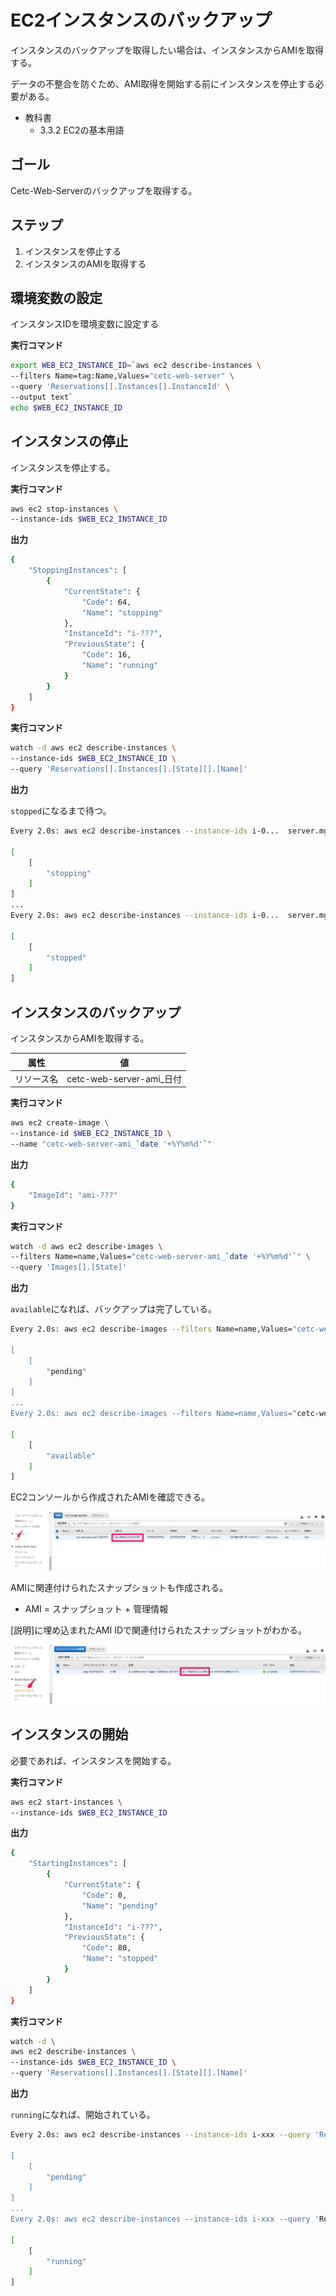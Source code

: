 # EC2インスタンスのバックアップ

インスタンスのバックアップを取得したい場合は、インスタンスからAMIを取得する。

データの不整合を防ぐため、AMI取得を開始する前にインスタンスを停止する必要がある。

- 教科書
    - 3.3.2 EC2の基本用語

## ゴール
Cetc-Web-Serverのバックアップを取得する。

## ステップ
1. インスタンスを停止する
2. インスタンスのAMIを取得する

## 環境変数の設定

インスタンスIDを環境変数に設定する

**実行コマンド**

```bash
export WEB_EC2_INSTANCE_ID=`aws ec2 describe-instances \
--filters Name=tag:Name,Values="cetc-web-server" \
--query 'Reservations[].Instances[].InstanceId' \
--output text`
echo $WEB_EC2_INSTANCE_ID
```
## インスタンスの停止

インスタンスを停止する。

**実行コマンド**

```bash
aws ec2 stop-instances \
--instance-ids $WEB_EC2_INSTANCE_ID
```
**出力**

```bash
{
    "StoppingInstances": [
        {
            "CurrentState": {
                "Code": 64,
                "Name": "stopping"
            },
            "InstanceId": "i-???",
            "PreviousState": {
                "Code": 16,
                "Name": "running"
            }
        }
    ]
}
```

**実行コマンド**
```bash
watch -d aws ec2 describe-instances \
--instance-ids $WEB_EC2_INSTANCE_ID \
--query 'Reservations[].Instances[].[State][].[Name]'
```
**出力**

`stopped`になるまで待つ。

```bash
Every 2.0s: aws ec2 describe-instances --instance-ids i-0...  server.mgt.local: Sun Jun 21 17:58:33 2020

[
    [
        "stopping"
    ]
]
...
Every 2.0s: aws ec2 describe-instances --instance-ids i-0...  server.mgt.local: Sun Jun 21 17:58:55 2020

[
    [
        "stopped"
    ]
]
```
## インスタンスのバックアップ
インスタンスからAMIを取得する。

| 属性       | 値                  |
| ---------- | ------------------- |
| リソース名 | cetc-web-server-ami_日付 |

**実行コマンド**
```bash
aws ec2 create-image \
--instance-id $WEB_EC2_INSTANCE_ID \
--name "cetc-web-server-ami_`date '+%Y%m%d'`"
```
**出力**
```bash
{
    "ImageId": "ami-???"
}
```

**実行コマンド**

```bash
watch -d aws ec2 describe-images \
--filters Name=name,Values="cetc-web-server-ami_`date '+%Y%m%d'`" \
--query 'Images[].[State]'
```
**出力**

`available`になれば、バックアップは完了している。

```bash
Every 2.0s: aws ec2 describe-images --filters Name=name,Values="cetc-web-server-ami_20201... Sun Jun 21 18:09:54 2020

[
    [
        "pending"
    ]
]
...
Every 2.0s: aws ec2 describe-images --filters Name=name,Values="cetc-web-server-ami_20201... Sun Jun 21 18:09:59 2020

[
    [
        "available"
    ]
]
```

EC2コンソールから作成されたAMIを確認できる。

![image-20201031130312036](backup_ec2_instance/image-20201031130312036.png)

AMIに関連付けられたスナップショットも作成される。

- AMI = スナップショット + 管理情報

[説明]に埋め込まれたAMI IDで関連付けられたスナップショットがわかる。

![image-20201031130433584](backup_ec2_instance/image-20201031130433584.png)

## インスタンスの開始

必要であれば、インスタンスを開始する。

**実行コマンド**

```bash
aws ec2 start-instances \
--instance-ids $WEB_EC2_INSTANCE_ID
```

**出力**
```bash
{
    "StartingInstances": [
        {
            "CurrentState": {
                "Code": 0,
                "Name": "pending"
            },
            "InstanceId": "i-???",
            "PreviousState": {
                "Code": 80,
                "Name": "stopped"
            }
        }
    ]
}
```

**実行コマンド**
```bash
watch -d \
aws ec2 describe-instances \
--instance-ids $WEB_EC2_INSTANCE_ID \
--query 'Reservations[].Instances[].[State][].[Name]'
```

**出力**

`running`になれば、開始されている。

```bash
Every 2.0s: aws ec2 describe-instances --instance-ids i-xxx --query 'Reserv... Sun Jun 21 17:59:31 2020

[
    [
        "pending"
    ]
]
...
Every 2.0s: aws ec2 describe-instances --instance-ids i-xxx --query 'Reserv... Sun Jun 21 17:59:36 2020

[
    [
        "running"
    ]
]
```
